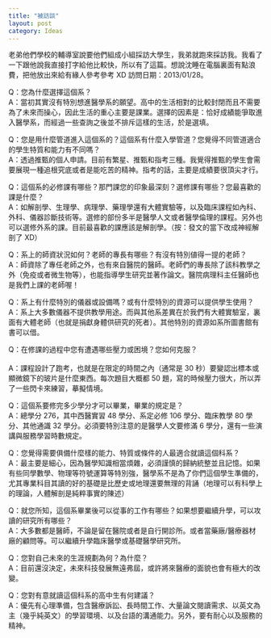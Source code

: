 ```yaml
---
title: "被訪談"
layout: post
category: Ideas
---
```


老弟他們學校的輔導室說要他們組成小組採訪大學生，我弟就跑來採訪我。我看了一下跟他說我直接打字給他比較快，所以有了這篇。想說沈睡在電腦裏面有點浪費，把他放出來給有緣人參考參考 XD 訪問日期：2013/01/28。

Q：您為什麼選擇這個系？</br>
A：當初其實沒有特別想進醫學系的願望。高中的生活相對的比較封閉而且不需要為了未來而操心，因此生活的重心主要是課業。選擇的因素是：恰好成績能爭取進入醫學系，而經過一些查詢之後並不排斥這樣的生活，於是選填。

Q：您是用什麼管道進入這個系的？這個系有什麼入學管道？您覺得不同管道適合的學生特質和能力有不同嗎？</br>
A：透過推甄的個人申請。目前有繁星、推甄和指考三種。我覺得推甄的學生會需要展現一種追根究底或者是能吃苦的精神。指考的話，主要是成績要很頂尖才行。

Q：這個系的必修課有哪些？那門課您的印象最深刻？選修課有哪些？您最喜歡的課是什麼？</br>
A：如解剖學、生理學、病理學、藥理學還有大體實驗等，以及臨床課程如內科、外科、儀器診斷技術等。選修的部份多半是醫學人文或者醫學倫理的課程。另外也可以選修外系的課。目前最喜歡的課應該是解剖學。（按：發文的當下改成神經解剖了 XD）

Q：系上的師資狀況如何？老師的專長有哪些？有沒有特別値得一提的老師？</br>
A：師資除了專任老師之外，也有來自醫院的醫師。老師們的專長除了該科教學之外（免疫或者微生物等），也能指導學生研究並著作論文。醫院病理科主任醫師也是我們上課的老師喔！

Q：系上有什麼特別的儀器或設備嗎？或有什麼特別的資源可以提供學生使用？</br>
A：系上大多數儀器不提供教學用途。而與其他系差異在於我們有大體實驗室，裏面有大體老師（也就是捐獻身體供研究的死者）。其他特別的資源如系所圖書館有書可以借。

Q：在修課的過程中您有遭遇哪些壓力或困境？您如何克服？</br>  
A：課程設計了跑考，也就是在限定的時間之內（通常是 30 秒）要變認出標本或顯微鏡下的玻片是什麼東西。每次題目大概都 50 題，寫的時候壓力很大，所以弄了一些閃卡來練習，摹擬情境。

Q：這個系要修完多少學分才可以畢業，畢業的規定是？</br>
A：總學分 276，其中西醫實習 48 學分、系定必修 106 學分、臨床教學 80 學分、其他通識 32 學分。必須要特別注意的是醫學人文要修滿 6 學分，還有一些演講與服務學習時數規定。

Q：您覺得需要俱備什麼樣的能力、特質或條件的人最適合就讀這個科系？</br>
A：最主要是細心，因為醫學知識相當煩雜，必須謹慎的歸納統整並且記憶。如果有些同學數學、物理等符號運算等特別強，醫學系不是為了你們這個學生準備的，尤其專業科目其讀的好的基礎是比歷史或地理還要無理的背誦（地理可以有科學上的理論，人體解剖是純粹事實的陳述）

Q：就您所知，這個系畢業後可以從事的工作有哪些？如果想要繼續升學，可以攻讀的研究所有哪些？</br>
A：大多數都是醫師，不論是留在醫院或者是自行開診所。或者當藥廠/醫療器材廠的顧問等。可以繼續升學臨床醫學或基礎醫學研究所。

Q：您對自己未來的生涯規劃為何？為什麼？</br>
A：目前還沒決定，未來科技發展無遠弗屆，或許將來醫療的面貌也會有極大的改變。

Q：您對有意就讀這個科系的高中生有何建議？</br>
A：優先有心理準備，包含醫療訴訟、長時間工作、大量論文閱讀需求、以英文為主（幾乎純英文）的學習環境、以及台語的溝通能力。另外，要有耐心以及服務的精神。
